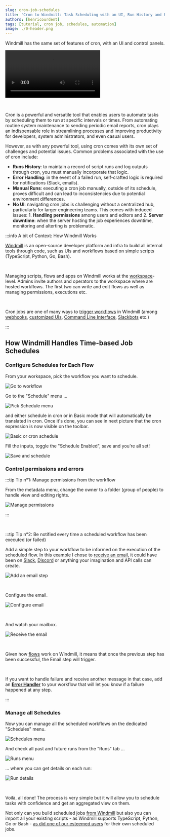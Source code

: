 ```yaml
---
slug: cron-job-schedules
title: 'Cron to Windmill: Task Scheduling with an UI, Run History and Enhanced Permissions'
authors: [henricourdent]
tags: [tutorial, cron job, schedules, automation]
image: ./0-header.png
---
```


Windmill has the same set of features of cron, with an UI and control panels.

<!--truncate-->

<video
    className="border-2 rounded-xl object-cover w-full h-full"
    autoPlay
    loop
    controls
    id="main-video"
    src="/videos/schedule-cron.mp4"
/>

<br/>


Cron is a powerful and versatile tool that enables users to automate tasks by scheduling them to run at specific intervals or times. From automating routine system maintenance to sending periodic email reports, cron plays an indispensable role in streamlining processes and improving productivity for developers, system administrators, and even casual users.

However, as with any powerful tool, using cron comes with its own set of challenges and potential issues. Common problems associated with the use of cron include:
- **Runs History**: to maintain a record of script runs and log outputs through cron, you must manually incorporate that logic.
- **Error Handling**: in the event of a failed run, self-crafted logic is required for notifications (Slack, emails).
- **Manual Runs**: executing a cron job manually, outside of its schedule, proves difficult and can lead to inconsistencies due to potential environment differences.
- **No UI**: navigating cron jobs is challenging without a centralized hub, particularly for larger engineering teams. This comes with induced issues: 1. **Handling permissions** among users and editors and 2. **Server downtime**: when the server hosting the job experiences downtime, monitoring and alterting is problematic.

:::info A bit of Context: How Windmill Works

[Windmill](https://docs.windmill.dev/docs/intro) is an open-source developer platform and infra to build all internal tools through code, such as UIs and workflows based on simple scripts (TypeScript, Python, Go, Bash).

<br/>

Managing scripts, flows and apps on Windmill works at the [workspace](https://docs.windmill.dev/docs/reference#workspace)-level. Admins invite authors and operators to the workspace where are hosted workflows. The first two can write and edit flows as well as managing permissions, executions etc.

<br/>

Cron jobs are one of many ways to [trigger workflows](https://docs.windmill.dev/docs/core_concepts/trigger_flows) in Windmill (among [webhooks](https://docs.windmill.dev/docs/core_concepts/webhooks), [customized UIs](https://docs.windmill.dev/docs/getting_started/apps_quickstart), [Command Line Interface](https://docs.windmill.dev/docs/advanced/cli), [Slackbots](../2023-03-20-handler-slack-commands/index.md) etc.)

:::

## How Windmill Handles Time-based Job Schedules

### Configure Schedules for Each Flow

From your workspace, pick the workflow you want to schedule.

![Go to workflow](./1-from-workspace.png "Go to workflow")

Go to the "Schedule" menu ...

![Pick Schedule menu](./2-schedule-menu.png "Pick Schedule menu")

and either schedule in cron or in Basic mode that will automatically be translated in cron. Once it's done, you can see in next picture that the cron expression is now visible on the toolbar.

![Basic or cron schedule](./3-basic-schedule.png "Basic or cron schedule")

Fill the inputs, toggle the "Schedule Enabled", save and you're all set!

![Save and schedule](./4-inputs-toggle.png "Save and schedule")

### Control permissions and errors

:::tip Tip n°1: Manage permissions from the workflow

From the metadata menu, change the owner to a folder (group of people) to handle view and editing rights.

![Manage permissions](./5-manage-rights.png "Manage permissions")

:::

<br/>

:::tip Tip n°2: Be notified every time a scheduled workflow has been executed (or failed)

Add a simple step to your workflow to be informed on the execution of the scheduled flow. In this example I chose to [receive an email](https://hub.windmill.dev/scripts/gmail/1291/-send-email-gmail), it could have been on [Slack](https://hub.windmill.dev/scripts/slack/1284/send-message-to-channel-slack), [Discord](https://hub.windmill.dev/scripts/discord/1292/send-message-to-channel-using-webhook-discord) or anything your imagination and API calls can create.

![Add an email step](./7-add-email-step.png "Add an email step")

<br/>

Configure the email.

![Configure email](./8-configure-email.png "Configure email")

<br/>

And watch your mailbox.

![Receive the email](./9-receive-email.png "Receive the email")

<br/>

Given how [flows](https://docs.windmill.dev/docs/getting_started/flows_quickstart) work on Windmill, it means that once the previous step has been successful, the Email step will trigger.

<br/>

If you want to handle failure and receive another message in that case, add an **[Error Handler](https://docs.windmill.dev/docs/flows/flow_error_handler)** to your workflow that will let you know if a failure happened at any step.

:::

### Manage all Schedules

Now you can manage all the scheduled workflows on the dedicated "Schedules" menu.

![Schedules menu](./6-schedules-menu.png "Schedules menu")

And check all past and future runs from the "Runs" tab ...

![Runs menu](./10-runs-menu.png "Runs menu")

... where you can get details on each run:

![Run details](./11-run-details.png "Run details")

<br/>

Voilà, all done! The process is very simple but it will allow you to schedule tasks with confidence and get an aggregated view on them.

Not only can you build scheduled jobs [from Windmill](https://docs.windmill.dev/docs/getting_started/how_to_use_windmill) but also you can import all your existing scripts - as Windmill supports TypeScript, Python, Go or Bash - [as did one of our esteemed users](../2023-03-06-stantt-use-case/index.md) for their own scheduled jobs.